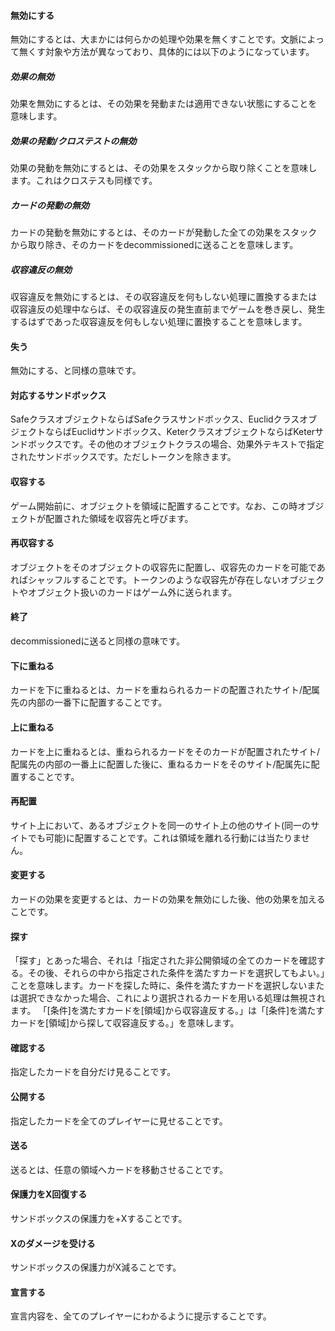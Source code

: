 #### 無効にする
無効にするとは、大まかには何らかの処理や効果を無くすことです。文脈によって無くす対象や方法が異なっており、具体的には以下のようになっています。
##### 効果の無効
効果を無効にするとは、その効果を発動または適用できない状態にすることを意味します。
##### 効果の発動/クロステストの無効
効果の発動を無効にするとは、その効果をスタックから取り除くことを意味します。これはクロステスも同様です。
##### カードの発動の無効
カードの発動を無効にするとは、そのカードが発動した全ての効果をスタックから取り除き、そのカードをdecommissionedに送ることを意味します。
##### 収容違反の無効
収容違反を無効にするとは、その収容違反を何もしない処理に置換するまたは収容違反の処理中ならば、その収容違反の発生直前までゲームを巻き戻し、発生するはずであった収容違反を何もしない処理に置換することを意味します。
#### 失う
無効にする、と同様の意味です。
#### 対応するサンドボックス
SafeクラスオブジェクトならばSafeクラスサンドボックス、EuclidクラスオブジェクトならばEuclidサンドボックス、KeterクラスオブジェクトならばKeterサンドボックスです。その他のオブジェクトクラスの場合、効果外テキストで指定されたサンドボックスです。ただしトークンを除きます。
#### 収容する
ゲーム開始前に、オブジェクトを領域に配置することです。なお、この時オブジェクトが配置された領域を収容先と呼びます。
#### 再収容する
オブジェクトをそのオブジェクトの収容先に配置し、収容先のカードを可能であればシャッフルすることです。トークンのような収容先が存在しないオブジェクトやオブジェクト扱いのカードはゲーム外に送られます。
#### 終了
decommissionedに送ると同様の意味です。
#### 下に重ねる
カードを下に重ねるとは、カードを重ねられるカードの配置されたサイト/配属先の内部の一番下に配置することです。
#### 上に重ねる
カードを上に重ねるとは、重ねられるカードをそのカードが配置されたサイト/配属先の内部の一番上に配置した後に、重ねるカードをそのサイト/配属先に配置することです。
#### 再配置
サイト上において、あるオブジェクトを同一のサイト上の他のサイト(同一のサイトでも可能)に配置することです。これは領域を離れる行動には当たりません。
#### 変更する
カードの効果を変更するとは、カードの効果を無効にした後、他の効果を加えることです。

#### 探す
「探す」とあった場合、それは「指定された非公開領域の全てのカードを確認する。その後、それらの中から指定された条件を満たすカードを選択してもよい。」ことを意味します。カードを探した時に、条件を満たすカードを選択しないまたは選択できなかった場合、これにより選択されるカードを用いる処理は無視されます。
「[条件]を満たすカードを[領域]から収容違反する。」は「[条件]を満たすカードを[領域]から探して収容違反する。」を意味します。
#### 確認する
指定したカードを自分だけ見ることです。
#### 公開する
指定したカードを全てのプレイヤーに見せることです。
#### 送る
送るとは、任意の領域へカードを移動させることです。
#### 保護力をX回復する
サンドボックスの保護力を+Xすることです。
#### Xのダメージを受ける
サンドボックスの保護力がX減ることです。
#### 宣言する
宣言内容を、全てのプレイヤーにわかるように提示することです。
